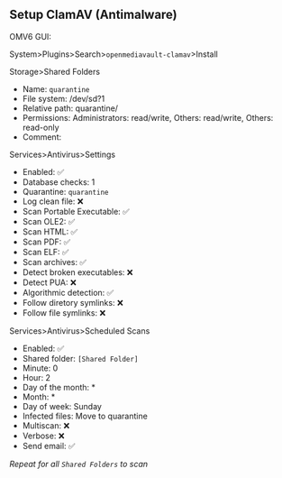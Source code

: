 ## Setup ClamAV (Antimalware)

OMV6 GUI:  

System>Plugins>Search>```openmediavault-clamav```>Install 

Storage>Shared Folders
* Name: ``quarantine``
* File system: /dev/sd?1
* Relative path: quarantine/
* Permissions: Administrators: read/write, Others: read/write, Others: read-only
* Comment:

Services>Antivirus>Settings
* Enabled: :white_check_mark:
* Database checks: 1
* Quarantine: ``quarantine``
* Log clean file: :x:
* Scan Portable Executable: :white_check_mark:
* Scan OLE2: :white_check_mark:
* Scan HTML: :white_check_mark:
* Scan PDF: :white_check_mark:
* Scan ELF: :white_check_mark:
* Scan archives: :white_check_mark:
* Detect broken executables: :x:
* Detect PUA: :x:
* Algorithmic detection: :white_check_mark:
* Follow diretory symlinks: :x:
* Follow file symlinks: :x:

Services>Antivirus>Scheduled Scans
* Enabled: :white_check_mark:
* Shared folder: ``[Shared Folder]``
* Minute: 0
* Hour: 2
* Day of the month: *
* Month: *
* Day of week: Sunday
* Infected files: Move to quarantine
* Multiscan: :x:
* Verbose: :x:
* Send email: :white_check_mark:

_Repeat for all `Shared Folders` to scan_

